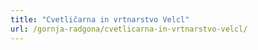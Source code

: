 ```yaml
---
title: "Cvetličarna in vrtnarstvo Velcl"
url: /gornja-radgona/cvetlicarna-in-vrtnarstvo-velcl/
---
```

